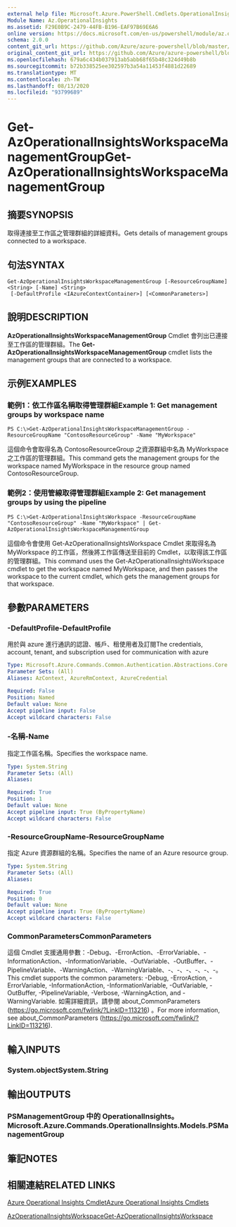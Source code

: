 ```yaml
---
external help file: Microsoft.Azure.PowerShell.Cmdlets.OperationalInsights.dll-Help.xml
Module Name: Az.OperationalInsights
ms.assetid: F29E0B9C-2479-44FB-B196-EAF97B69E6A6
online version: https://docs.microsoft.com/en-us/powershell/module/az.operationalinsights/get-azoperationalinsightsworkspacemanagementgroup
schema: 2.0.0
content_git_url: https://github.com/Azure/azure-powershell/blob/master/src/OperationalInsights/OperationalInsights/help/Get-AzOperationalInsightsWorkspaceManagementGroup.md
original_content_git_url: https://github.com/Azure/azure-powershell/blob/master/src/OperationalInsights/OperationalInsights/help/Get-AzOperationalInsightsWorkspaceManagementGroup.md
ms.openlocfilehash: 679a6c434b037913ab5abb68f65b48c324d49b8b
ms.sourcegitcommit: b72b338525ee302597b3a54a11453f4881d22689
ms.translationtype: MT
ms.contentlocale: zh-TW
ms.lasthandoff: 08/13/2020
ms.locfileid: "93799689"
---
```

# <span data-ttu-id="98b54-101">Get-AzOperationalInsightsWorkspaceManagementGroup</span><span class="sxs-lookup"><span data-stu-id="98b54-101">Get-AzOperationalInsightsWorkspaceManagementGroup</span></span>

## <span data-ttu-id="98b54-102">摘要</span><span class="sxs-lookup"><span data-stu-id="98b54-102">SYNOPSIS</span></span>
<span data-ttu-id="98b54-103">取得連接至工作區之管理群組的詳細資料。</span><span class="sxs-lookup"><span data-stu-id="98b54-103">Gets details of management groups connected to a workspace.</span></span>

## <span data-ttu-id="98b54-104">句法</span><span class="sxs-lookup"><span data-stu-id="98b54-104">SYNTAX</span></span>

```
Get-AzOperationalInsightsWorkspaceManagementGroup [-ResourceGroupName] <String> [-Name] <String>
 [-DefaultProfile <IAzureContextContainer>] [<CommonParameters>]
```

## <span data-ttu-id="98b54-105">說明</span><span class="sxs-lookup"><span data-stu-id="98b54-105">DESCRIPTION</span></span>
<span data-ttu-id="98b54-106">**AzOperationalInsightsWorkspaceManagementGroup** Cmdlet 會列出已連接至工作區的管理群組。</span><span class="sxs-lookup"><span data-stu-id="98b54-106">The **Get-AzOperationalInsightsWorkspaceManagementGroup** cmdlet lists the management groups that are connected to a workspace.</span></span>

## <span data-ttu-id="98b54-107">示例</span><span class="sxs-lookup"><span data-stu-id="98b54-107">EXAMPLES</span></span>

### <span data-ttu-id="98b54-108">範例1：依工作區名稱取得管理群組</span><span class="sxs-lookup"><span data-stu-id="98b54-108">Example 1: Get management groups by workspace name</span></span>
```
PS C:\>Get-AzOperationalInsightsWorkspaceManagementGroup -ResourceGroupName "ContosoResourceGroup" -Name "MyWorkspace"
```

<span data-ttu-id="98b54-109">這個命令會取得名為 ContosoResourceGroup 之資源群組中名為 MyWorkspace 之工作區的管理群組。</span><span class="sxs-lookup"><span data-stu-id="98b54-109">This command gets the management groups for the workspace named MyWorkspace in the resource group named ContosoResourceGroup.</span></span>

### <span data-ttu-id="98b54-110">範例2：使用管線取得管理群組</span><span class="sxs-lookup"><span data-stu-id="98b54-110">Example 2: Get management groups by using the pipeline</span></span>
```
PS C:\>Get-AzOperationalInsightsWorkspace -ResourceGroupName "ContosoResourceGroup" -Name "MyWorkspace" | Get-AzOperationalInsightsWorkspaceManagementGroup
```

<span data-ttu-id="98b54-111">這個命令會使用 Get-AzOperationalInsightsWorkspace Cmdlet 來取得名為 MyWorkspace 的工作區，然後將工作區傳送至目前的 Cmdlet，以取得該工作區的管理群組。</span><span class="sxs-lookup"><span data-stu-id="98b54-111">This command uses the Get-AzOperationalInsightsWorkspace cmdlet to get the workspace named MyWorkspace, and then passes the workspace to the current cmdlet, which gets the management groups for that workspace.</span></span>

## <span data-ttu-id="98b54-112">參數</span><span class="sxs-lookup"><span data-stu-id="98b54-112">PARAMETERS</span></span>

### <span data-ttu-id="98b54-113">-DefaultProfile</span><span class="sxs-lookup"><span data-stu-id="98b54-113">-DefaultProfile</span></span>
<span data-ttu-id="98b54-114">用於與 azure 進行通訊的認證、帳戶、租使用者及訂閱</span><span class="sxs-lookup"><span data-stu-id="98b54-114">The credentials, account, tenant, and subscription used for communication with azure</span></span>

```yaml
Type: Microsoft.Azure.Commands.Common.Authentication.Abstractions.Core.IAzureContextContainer
Parameter Sets: (All)
Aliases: AzContext, AzureRmContext, AzureCredential

Required: False
Position: Named
Default value: None
Accept pipeline input: False
Accept wildcard characters: False
```

### <span data-ttu-id="98b54-115">-名稱</span><span class="sxs-lookup"><span data-stu-id="98b54-115">-Name</span></span>
<span data-ttu-id="98b54-116">指定工作區名稱。</span><span class="sxs-lookup"><span data-stu-id="98b54-116">Specifies the workspace name.</span></span>

```yaml
Type: System.String
Parameter Sets: (All)
Aliases:

Required: True
Position: 1
Default value: None
Accept pipeline input: True (ByPropertyName)
Accept wildcard characters: False
```

### <span data-ttu-id="98b54-117">-ResourceGroupName</span><span class="sxs-lookup"><span data-stu-id="98b54-117">-ResourceGroupName</span></span>
<span data-ttu-id="98b54-118">指定 Azure 資源群組的名稱。</span><span class="sxs-lookup"><span data-stu-id="98b54-118">Specifies the name of an Azure resource group.</span></span>

```yaml
Type: System.String
Parameter Sets: (All)
Aliases:

Required: True
Position: 0
Default value: None
Accept pipeline input: True (ByPropertyName)
Accept wildcard characters: False
```

### <span data-ttu-id="98b54-119">CommonParameters</span><span class="sxs-lookup"><span data-stu-id="98b54-119">CommonParameters</span></span>
<span data-ttu-id="98b54-120">這個 Cmdlet 支援通用參數：-Debug、-ErrorAction、-ErrorVariable、-InformationAction、-InformationVariable、-OutVariable、-OutBuffer、-PipelineVariable、-WarningAction、-WarningVariable、-、-、-、-、-、-。</span><span class="sxs-lookup"><span data-stu-id="98b54-120">This cmdlet supports the common parameters: -Debug, -ErrorAction, -ErrorVariable, -InformationAction, -InformationVariable, -OutVariable, -OutBuffer, -PipelineVariable, -Verbose, -WarningAction, and -WarningVariable.</span></span> <span data-ttu-id="98b54-121">如需詳細資訊，請參閱 about_CommonParameters (https://go.microsoft.com/fwlink/?LinkID=113216) 。</span><span class="sxs-lookup"><span data-stu-id="98b54-121">For more information, see about_CommonParameters (https://go.microsoft.com/fwlink/?LinkID=113216).</span></span>

## <span data-ttu-id="98b54-122">輸入</span><span class="sxs-lookup"><span data-stu-id="98b54-122">INPUTS</span></span>

### <span data-ttu-id="98b54-123">System.object</span><span class="sxs-lookup"><span data-stu-id="98b54-123">System.String</span></span>

## <span data-ttu-id="98b54-124">輸出</span><span class="sxs-lookup"><span data-stu-id="98b54-124">OUTPUTS</span></span>

### <span data-ttu-id="98b54-125">PSManagementGroup 中的 OperationalInsights。</span><span class="sxs-lookup"><span data-stu-id="98b54-125">Microsoft.Azure.Commands.OperationalInsights.Models.PSManagementGroup</span></span>

## <span data-ttu-id="98b54-126">筆記</span><span class="sxs-lookup"><span data-stu-id="98b54-126">NOTES</span></span>

## <span data-ttu-id="98b54-127">相關連結</span><span class="sxs-lookup"><span data-stu-id="98b54-127">RELATED LINKS</span></span>

[<span data-ttu-id="98b54-128">Azure Operational Insights Cmdlet</span><span class="sxs-lookup"><span data-stu-id="98b54-128">Azure Operational Insights Cmdlets</span></span>](/powershell/module/az.operationalinsights)

[<span data-ttu-id="98b54-129">AzOperationalInsightsWorkspace</span><span class="sxs-lookup"><span data-stu-id="98b54-129">Get-AzOperationalInsightsWorkspace</span></span>](./Get-AzOperationalInsightsWorkspace.md)


